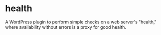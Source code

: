 health
======

A WordPress plugin to perform simple checks on a web server's "health," where availability without errors is a proxy for good health.
